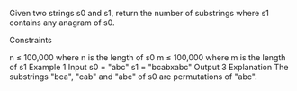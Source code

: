 Given two strings s0 and s1, return the number of substrings where s1 contains any anagram of s0.

Constraints

n ≤ 100,000 where n is the length of s0
m ≤ 100,000 where m is the length of s1
Example 1
Input
s0 = "abc"
s1 = "bcabxabc"
Output
3
Explanation
The substrings "bca", "cab" and "abc" of s0 are permutations of "abc".
